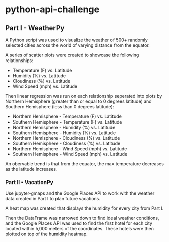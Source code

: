 # python-api-challenge

## Part I - WeatherPy

A Python script was used to visualize the weather of 500+ randomly selected cities across the world of varying distance from the equator.

A series of scatter plots were created to showcase the following relationships:

* Temperature (F) vs. Latitude
* Humidity (%) vs. Latitude
* Cloudiness (%) vs. Latitude
* Wind Speed (mph) vs. Latitude

Then linear regression was run on each relationship seperated into plots by Northern Hemisphere (greater than or equal to 0 degrees latitude) and Southern Hemisphere (less than 0 degrees latitude):

* Northern Hemisphere - Temperature (F) vs. Latitude
* Southern Hemisphere - Temperature (F) vs. Latitude
* Northern Hemisphere - Humidity (%) vs. Latitude
* Southern Hemisphere - Humidity (%) vs. Latitude
* Northern Hemisphere - Cloudiness (%) vs. Latitude
* Southern Hemisphere - Cloudiness (%) vs. Latitude
* Northern Hemisphere - Wind Speed (mph) vs. Latitude
* Southern Hemisphere - Wind Speed (mph) vs. Latitude

An obervable trend is that from the equator, the max temperature decreases as the latitude increases.

### Part II - VacationPy

Use jupyter-gmaps and the Google Places API to work with the weather data created in Part I to plan future vacations.

A heat map was created that displays the humidity for every city from Part I.

Then the DataFrame was narrowed down to find ideal weather conditions, and the Google Places API was used to find the first hotel for each city located within 5,000 meters of the coordinates. These hotels were then plotted on top of the humidity heatmap.